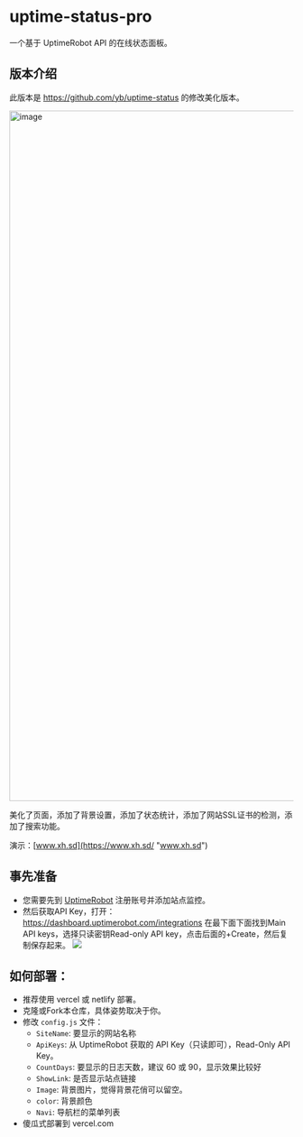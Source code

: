 # uptime-status-pro

一个基于 UptimeRobot API 的在线状态面板。

## 版本介绍

此版本是 https://github.com/yb/uptime-status 的修改美化版本。

<img width="1224" alt="image" src="http://fmc-75014.picgzc.qpic.cn/consult_viewer_pic__7f1c956f-adc2-40f1-bba4-25ec915f07a5_1739410968077.jpg">

美化了页面，添加了背景设置，添加了状态统计，添加了网站SSL证书的检测，添加了搜索功能。

演示：[www.xh.sd](https://www.xh.sd/ "www.xh.sd")

## 事先准备

- 您需要先到 [UptimeRobot](https://uptimerobot.com/ "UptimeRobot") 注册账号并添加站点监控。
- 然后获取API Key，打开：https://dashboard.uptimerobot.com/integrations 在最下面下面找到Main API keys，选择只读密钥Read-only API key，点击后面的+Create，然后复制保存起来。
![](https://ps.ssl.qhimg.com/t02a134917a5a897f13.jpg)

## 如何部署：

- 推荐使用 vercel 或 netlify 部署。
- 克隆或Fork本仓库，具体姿势取决于你。
- 修改 `config.js` 文件：
   - `SiteName`: 要显示的网站名称
   - `ApiKeys`: 从 UptimeRobot 获取的 API Key（只读即可），Read-Only API Key。
   - `CountDays`: 要显示的日志天数，建议 60 或 90，显示效果比较好
   - `ShowLink`: 是否显示站点链接
   - `Image`: 背景图片，觉得背景花俏可以留空。
   - `color`: 背景颜色
   - `Navi`: 导航栏的菜单列表
- 傻瓜式部署到 vercel.com